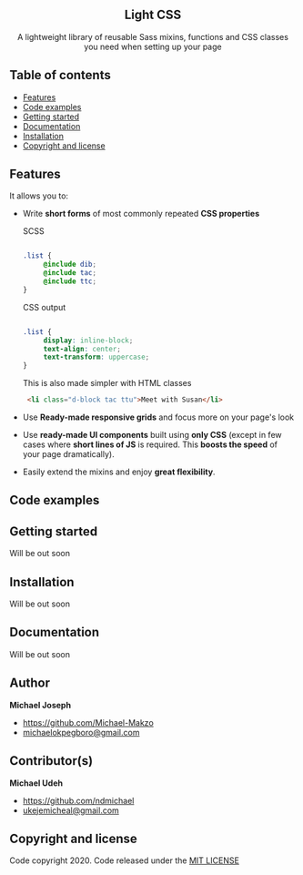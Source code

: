 <h2 align="center">Light CSS</h2>

<p align="center">
    A lightweight library of reusable Sass mixins, functions and CSS classes you need when setting up your page
</p>


## Table of contents

- [Features](#features)
- [Code examples](#code-examples)
- [Getting started](#getting-started)
- [Documentation](#documentation)
- [Installation](#installation)
- [Copyright and license](#copyright-and-license)


## Features

It allows you to:

*  Write **short forms** of most commonly repeated **CSS properties**

    SCSS
   ```scss
   
   .list {
        @include dib;
        @include tac;
        @include ttc;
   }
   ```
   
   CSS output
   ```css
   
   .list {
        display: inline-block;
        text-align: center;
        text-transform: uppercase;
   }
   ```
   
   This is also made simpler with HTML classes
   
   ```HTML
    <li class="d-block tac ttu">Meet with Susan</li>
   ```


*  Use **Ready-made responsive grids** and focus more on your page's look


*  Use **ready-made UI components**  built using  **only CSS**  (except in few cases where **short lines of JS**  is required. This  **boosts the speed**  of your page dramatically).


* Easily extend the mixins and enjoy  **great flexibility**.



## Code examples


## Getting started

Will be out soon


## Installation

Will be out soon


## Documentation

Will be out soon


## Author

**Michael Joseph**
- <https://github.com/Michael-Makzo>
- <michaelokpegboro@gmail.com>

## Contributor(s)

**Michael Udeh**
- <https://github.com/ndmichael>
- <ukejemicheal@gmail.com>


## Copyright and license

Code copyright 2020. Code released under the [MIT LICENSE](https://github.com/Michael-Makzo/LightCSS/blob/master/LICENSE)
